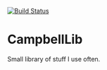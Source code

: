 [![Build Status](https://travis-ci.org/CampbellCrowley/CampbellLib.svg?branch=master)](https://travis-ci.org/CampbellCrowley/CampbellLib)
# CampbellLib
Small library of stuff I use often.
